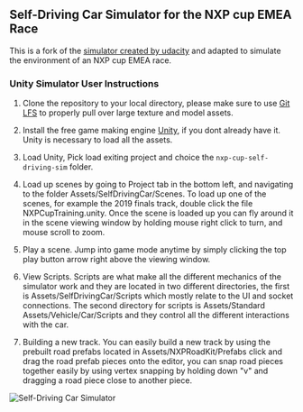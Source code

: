 ## Self-Driving Car Simulator for the NXP cup EMEA Race
This is a fork of the [simulator created by udacity](https://github.com/udacity/self-driving-car-sim) and adapted to simulate the environment of an NXP cup EMEA race.

### Unity Simulator User Instructions

1. Clone the repository to your local directory, please make sure to use [Git LFS](https://git-lfs.github.com) to properly pull over large texture and model assets. 

2. Install the free game making engine [Unity](https://unity3d.com), if you dont already have it. Unity is necessary to load all the assets.

3. Load Unity, Pick load exiting project and choice the `nxp-cup-self-driving-sim` folder.

4. Load up scenes by going to Project tab in the bottom left, and navigating to the folder Assets/SelfDrivingCar/Scenes. To load up one of the scenes, for example the 2019 finals track, double click the file NXPCupTraining.unity. Once the scene is loaded up you can fly around it in the scene viewing window by holding mouse right click to turn, and mouse scroll to zoom.

5. Play a scene. Jump into game mode anytime by simply clicking the top play button arrow right above the viewing window.

6. View Scripts. Scripts are what make all the different mechanics of the simulator work and they are located in two different directories, the first is Assets/SelfDrivingCar/Scripts which mostly relate to the UI and socket connections. The second directory for scripts is Assets/Standard Assets/Vehicle/Car/Scripts and they control all the different interactions with the car.

7. Building a new track. You can easily build a new track by using the prebuilt road prefabs located in Assets/NXPRoadKit/Prefabs click and drag the road prefab pieces onto the editor, you can snap road pieces together easily by using vertex snapping by holding down "v" and dragging a road piece close to another piece.

![Self-Driving Car Simulator](./sim_image.png)
